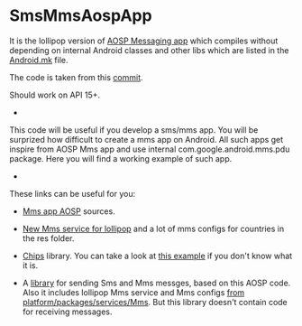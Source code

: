 # SmsMmsAospApp

It is the lollipop version of [AOSP Messaging app](https://android.googlesource.com/platform/packages/apps/Mms) which compiles without depending on internal Android classes and other libs which are listed in the [Android.mk](https://android.googlesource.com/platform/packages/apps/Mms/+/master/Android.mk) file.

The code is taken from this [commit](https://android.googlesource.com/platform/packages/apps/Mms/+/466cb5674614407596c332308b4119decaa22aad).

Should work on API 15+.

-
This code will be useful if you develop a sms/mms app. You will be surprized how difficult to create a mms app on Android. All such apps get inspire from AOSP Mms app and use internal com.google.android.mms.pdu package. Here you will find a working example of such app.

-
These links can be useful for you:

* [Mms app AOSP](https://android.googlesource.com/platform/packages/apps/Mms) sources.

* [New Mms service for lollipop](https://android.googlesource.com/platform/packages/services/Mms) and a lot of mms configs for countries in the res folder.

* [Chips](https://android.googlesource.com/platform/frameworks/opt/chips) library.
You can take a look at [this example](https://s-media-cache-ak0.pinimg.com/736x/19/e9/5a/19e95a6606b9fbc6251860831468f5cd.jpg) if you don't know what it is.

* A [library](https://github.com/klinker41/android-smsmms) for sending Sms and Mms messges, based on this AOSP code. Also it includes lollipop Mms service and Mms configs [from platform/packages/services/Mms](https://android.googlesource.com/platform/packages/services/Mms).
But this library doesn't contain code for receiving messages.
